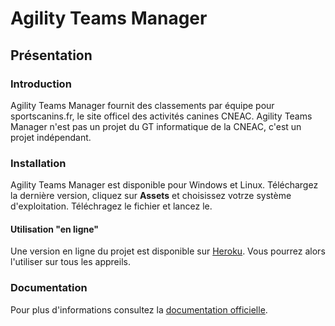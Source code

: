 # Agility Teams Manager

## Présentation

### Introduction

Agility Teams Manager fournit des classements par équipe pour sportscanins.fr, le site officel des activités canines CNEAC.
Agility Teams Manager n'est pas un projet du GT informatique de la CNEAC, c'est un projet indépendant.

### Installation

Agility Teams Manager est disponible pour Windows et Linux.
Téléchargez la dernière version, cliquez sur **Assets** et choisissez votrze système d'exploitation. Téléchragez le fichier et lancez le.

#### Utilisation "en ligne"

Une version en ligne du projet est disponible sur [Heroku](https://agility-teams-manager.herokuapp.com/). Vous pourrez alors l'utiliser sur tous les appreils.

### Documentation

Pour plus d'informations consultez la [documentation officielle](https://agilityteamsmanager.github.io/Agility-Teams-Manager/).
